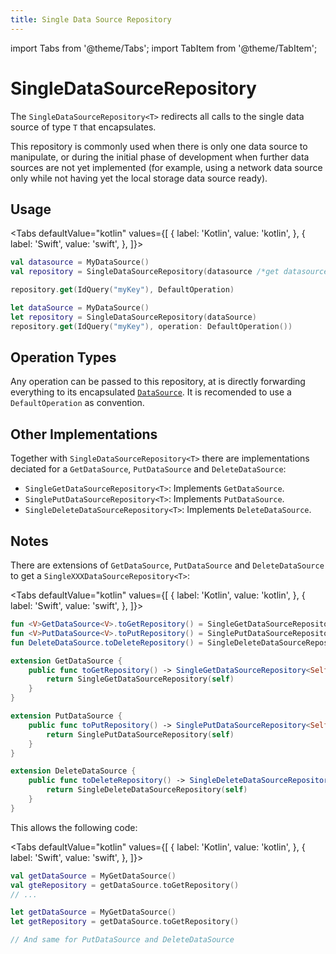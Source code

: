 ```yaml
---
title: Single Data Source Repository
---
```


import Tabs from '@theme/Tabs';
import TabItem from '@theme/TabItem';

# SingleDataSourceRepository

The `SingleDataSourceRepository<T>` redirects all calls to the single data source of type `T` that encapsulates.

This repository is commonly used when there is only one data source to manipulate, or during the initial phase of development when further data sources are not yet implemented (for example, using a network data source only while not having yet the local storage data source ready).

## Usage

<Tabs defaultValue="kotlin" values={[
    { label: 'Kotlin', value: 'kotlin', },
    { label: 'Swift', value: 'swift', },
]}>
<TabItem value="kotlin">

```kotlin
val datasource = MyDataSource()
val repository = SingleDataSourceRepository(datasource /*get datasource*/, datasource /*put datasource*/, datasource /*delete datasource*/)

repository.get(IdQuery("myKey"), DefaultOperation)
```

</TabItem>
<TabItem value="swift">

```swift
let dataSource = MyDataSource()
let repository = SingleDataSourceRepository(dataSource)
repository.get(IdQuery("myKey"), operation: DefaultOperation())
```

</TabItem>
</Tabs>

## Operation Types

Any operation can be passed to this repository, at is directly forwarding everything to its encapsulated [`DataSource`](../DataSource/DataSource.md). It is recomended to use a `DefaultOperation` as convention.

## Other Implementations

Together with `SingleDataSourceRepository<T>` there are implementations deciated for a `GetDataSource`, `PutDataSource` and `DeleteDataSource`:

- `SingleGetDataSourceRepository<T>`: Implements `GetDataSource`.
- `SinglePutDataSourceRepository<T>`: Implements `PutDataSource`.
- `SingleDeleteDataSourceRepository<T>`: Implements `DeleteDataSource`.

## Notes

There are extensions of `GetDataSource`, `PutDataSource` and `DeleteDataSource` to get a `SingleXXXDataSourceRepository<T>`:

<Tabs defaultValue="kotlin" values={[
    { label: 'Kotlin', value: 'kotlin', },
    { label: 'Swift', value: 'swift', },
]}>
<TabItem value="kotlin">

```kotlin
fun <V>GetDataSource<V>.toGetRepository() = SingleGetDataSourceRepository(this)
fun <V>PutDataSource<V>.toPutRepository() = SinglePutDataSourceRepository(this)
fun DeleteDataSource.toDeleteRepository() = SingleDeleteDataSourceRepository(this)
```

</TabItem>
<TabItem value="swift">

```swift
extension GetDataSource {
    public func toGetRepository() -> SingleGetDataSourceRepository<Self,T> {
        return SingleGetDataSourceRepository(self)
    }
}

extension PutDataSource {
    public func toPutRepository() -> SinglePutDataSourceRepository<Self,T> {
        return SinglePutDataSourceRepository(self)
    }
}

extension DeleteDataSource {
    public func toDeleteRepository() -> SingleDeleteDataSourceRepository<Self,T> {
        return SingleDeleteDataSourceRepository(self)
    }
}
```

</TabItem>
</Tabs>

This allows the following code:

<Tabs defaultValue="kotlin" values={[
    { label: 'Kotlin', value: 'kotlin', },
    { label: 'Swift', value: 'swift', },
]}>
<TabItem value="kotlin">

```kotlin
val getDataSource = MyGetDataSource()
val gteRepository = getDataSource.toGetRepository()
// ...
```

</TabItem>
<TabItem value="swift">

```swift
let getDataSource = MyGetDataSource()
let getRepository = getDataSource.toGetRepository()

// And same for PutDataSource and DeleteDataSource
```

</TabItem>
</Tabs>
